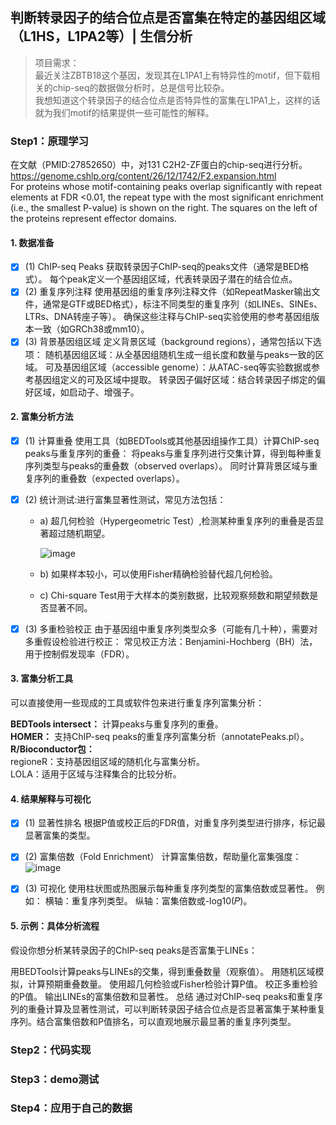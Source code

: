 ## 判断转录因子的结合位点是否富集在特定的基因组区域（L1HS，L1PA2等）| 生信分析

> 项目需求：  
> 最近关注ZBTB18这个基因，发现其在L1PA1上有特异性的motif，但下载相关的chip-seq的数据做分析时，总是信号比较杂。  
> 我想知道这个转录因子的结合位点是否特异性的富集在L1PA1上，这样的话就为我们motif的结果提供一些可能性的解释。

### Step1：原理学习

在文献（PMID:27852650）中，对131 C2H2-ZF蛋白的chip-seq进行分析。   
https://genome.cshlp.org/content/26/12/1742/F2.expansion.html   
For proteins whose motif-containing peaks overlap significantly with repeat elements at FDR <0.01, the repeat type with the most significant enrichment (i.e., the smallest P-value) is shown on the right. The squares on the left of the proteins represent effector domains. 

#### 1. 数据准备
 - [x] (1) ChIP-seq Peaks
  获取转录因子ChIP-seq的peaks文件（通常是BED格式）。
  每个peak定义一个基因组区域，代表转录因子潜在的结合位点。
-  [x] (2) 重复序列注释
  使用基因组的重复序列注释文件（如RepeatMasker输出文件，通常是GTF或BED格式），标注不同类型的重复序列（如LINEs、SINEs、LTRs、DNA转座子等）。
  确保这些注释与ChIP-seq实验使用的参考基因组版本一致（如GRCh38或mm10）。
-  [x] (3) 背景基因组区域
  定义背景区域（background regions），通常包括以下选项：
  随机基因组区域：从全基因组随机生成一组长度和数量与peaks一致的区域。
  可及基因组区域（accessible genome）：从ATAC-seq等实验数据或参考基因组定义的可及区域中提取。
  转录因子偏好区域：结合转录因子绑定的偏好区域，如启动子、增强子。

#### 2. 富集分析方法  
 - [x] (1) 计算重叠
使用工具（如BEDTools或其他基因组操作工具）计算ChIP-seq peaks与重复序列的重叠：
将peaks与重复序列进行交集计算，得到每种重复序列类型与peaks的重叠数（observed overlaps）。
同时计算背景区域与重复序列的重叠数（expected overlaps）。

 - [x] (2) 统计测试:进行富集显著性测试，常见方法包括：

    - a) 超几何检验（Hypergeometric Test）,检测某种重复序列的重叠是否显著超过随机期望。
  
        ![image](https://github.com/user-attachments/assets/0b0fedf1-955a-4dba-9ced-8b6730d062b5)
  
    - b) 如果样本较小，可以使用Fisher精确检验替代超几何检验。
  
    - c) Chi-square Test用于大样本的类别数据，比较观察频数和期望频数是否显著不同。

 - [x] (3) 多重检验校正
由于基因组中重复序列类型众多（可能有几十种），需要对多重假设检验进行校正：
常见校正方法：Benjamini-Hochberg（BH）法，用于控制假发现率（FDR）。


#### 3. 富集分析工具
可以直接使用一些现成的工具或软件包来进行重复序列富集分析：

**BEDTools intersect：** 计算peaks与重复序列的重叠。  
**HOMER：** 支持ChIP-seq peaks的重复序列富集分析（annotatePeaks.pl）。  
**R/Bioconductor包：**  
regioneR：支持基因组区域的随机化与富集分析。  
LOLA：适用于区域与注释集合的比较分析。  

#### 4. 结果解释与可视化

 - [x] (1) 显著性排名
根据P值或校正后的FDR值，对重复序列类型进行排序，标记最显著富集的类型。

 - [x] (2) 富集倍数（Fold Enrichment）
计算富集倍数，帮助量化富集强度：
![image](https://github.com/user-attachments/assets/af396c08-1965-4de3-a9e6-1ed67de79d79)

 - [x] (3) 可视化
使用柱状图或热图展示每种重复序列类型的富集倍数或显著性。
例如：
横轴：重复序列类型。
纵轴：富集倍数或-log10(𝑃)。

#### 5. 示例：具体分析流程
假设你想分析某转录因子的ChIP-seq peaks是否富集于LINEs：

用BEDTools计算peaks与LINEs的交集，得到重叠数量（观察值）。
用随机区域模拟，计算预期重叠数量。
使用超几何检验或Fisher检验计算P值。
校正多重检验的P值。
输出LINEs的富集倍数和显著性。
总结
通过对ChIP-seq peaks和重复序列的重叠计算及显著性测试，可以判断转录因子结合位点是否显著富集于某种重复序列。结合富集倍数和P值排名，可以直观地展示最显著的重复序列类型。



### Step2：代码实现

### Step3：demo测试

### Step4：应用于自己的数据

